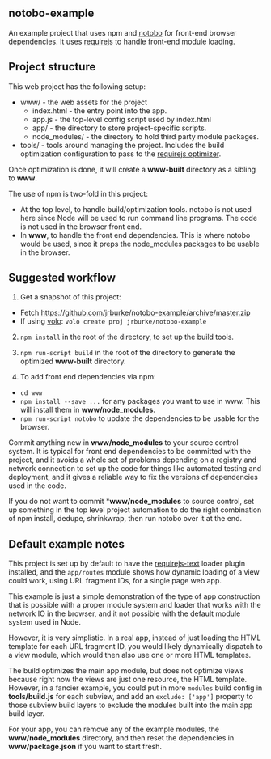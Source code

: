 ## notobo-example

An example project that uses npm and [notobo](https://github.com/jrburke/notobo)
for front-end browser dependencies. It uses [requirejs](http://requirejs.org) to
handle front-end module loading.

## Project structure

This web project has the following setup:

* www/ - the web assets for the project
    * index.html - the entry point into the app.
    * app.js - the top-level config script used by index.html
    * app/ - the directory to store project-specific scripts.
    * node_modules/ - the directory to hold third party module packages.
* tools/ - tools around managing the project. Includes the build optimization
configuration to pass to the
[requirejs optimizer](http://requirejs.org/docs/optimization.html).

Once optimization is done, it will create a **www-built** directory as a sibling
to **www**.

The use of npm is two-fold in this project:

* At the top level, to handle build/optimization tools. notobo is not used here
since Node will be used to run command line programs. The code is not used in
the browser front end.
* In **www**, to handle the front end dependencies. This is where notobo would
be used, since it preps the node_modules packages to be usable in the browser.

## Suggested workflow

1) Get a snapshot of this project:

* Fetch https://github.com/jrburke/notobo-example/archive/master.zip
* If using [volo](http://volojs.org/): `volo create proj jrburke/notobo-example`

2) `npm install` in the root of the directory, to set up the build tools.

3) `npm run-script build` in the root of the directory to generate the optimized
**www-built** directory.

4) To add front end dependencies via npm:

* `cd www`
* `npm install --save ...` for any packages you want to use in www. This will
install them in **www/node_modules**.
* `npm run-script notobo` to update the dependencies to be usable for the
browser.

Commit anything new in **www/node_modules** to your source control system. It is
typical for front end dependencies to be committed with the project, and it
avoids a whole set of problems depending on a registry and network connection to
set up the code for things like automated testing and deployment, and it gives
a reliable way to fix the versions of dependencies used in the code.

If you do not want to commit ***www/node_modules** to source control, set up
something in the top level project automation to do the right combination of npm
install, dedupe, shrinkwrap, then run notobo over it at the end.

## Default example notes

This project is set up by default to have the
[requirejs-text](https://github.com/requirejs/text) loader plugin installed, and
the `app/routes` module shows how dynamic loading of a view could work, using
URL fragment IDs, for a single page web app.

This example is just a simple demonstration of the type of app construction that
is possible with a proper module system and loader that works with the network
IO in the browser, and it not possible with the default module system used in
Node.

However, it is very simplistic. In a real app, instead of just loading the HTML
template for each URL fragment ID, you would likely dynamically dispatch to
a view module, which would then also use one or more HTML templates.

The build optimizes the main app module, but does not optimize views because
right now the views are just one resource, the HTML template. However, in a
fancier example, you could put in more `modules` build config in
**tools/build.js** for each subview, and add an `exclude: ['app']` property to
those subview build layers to exclude the modules built into the main app build
layer.

For your app, you can remove any of the example modules, the
**www/node_modules** directory, and then reset the dependencies in
**www/package.json** if you want to start fresh.
